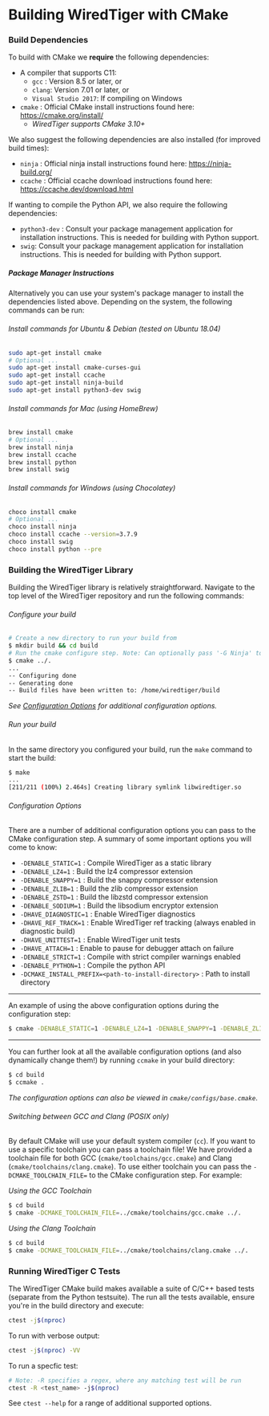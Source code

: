 # Building WiredTiger with CMake

### Build Dependencies

To build with CMake we **require** the following dependencies:

* A compiler that supports C11:
  * `gcc` : Version 8.5 or later, or 
  * `clang`: Version 7.01 or later, or
  * `Visual Studio 2017`: If compiling on Windows
* `cmake` : Official CMake install instructions found here: https://cmake.org/install/
  * *WiredTiger supports CMake 3.10+*

We also suggest the following dependencies are also installed (for improved build times):

* `ninja` : Official ninja install instructions found here: https://ninja-build.org/
* `ccache` : Official ccache download instructions found here: https://ccache.dev/download.html

If wanting to compile the Python API, we also require the following dependencies:

* `python3-dev` : Consult your package management application for installation instructions. This is needed for building with Python support.
* `swig`: Consult your package management application for installation instructions. This is needed for building with Python support.

##### Package Manager Instructions

Alternatively you can use your system's package manager to install the dependencies listed above. Depending on the system, the following commands can be run:

###### Install commands for Ubuntu & Debian (tested on Ubuntu 18.04)

```bash
sudo apt-get install cmake
# Optional ...
sudo apt-get install cmake-curses-gui
sudo apt-get install ccache
sudo apt-get install ninja-build
sudo apt-get install python3-dev swig
```

###### Install commands for Mac (using HomeBrew)

```bash
brew install cmake
# Optional ...
brew install ninja
brew install ccache
brew install python
brew install swig
```

###### Install commands for Windows (using Chocolatey)

```bash
choco install cmake
# Optional ...
choco install ninja
choco install ccache --version=3.7.9
choco install swig
choco install python --pre
```

### Building the WiredTiger Library

Building the WiredTiger library is relatively straightforward. Navigate to the top level of the WiredTiger repository and run the following commands:

###### Configure your build

```bash
# Create a new directory to run your build from
$ mkdir build && cd build
# Run the cmake configure step. Note: Can optionally pass '-G Ninja' to generate a ninja build.
$ cmake ../.
...
-- Configuring done
-- Generating done
-- Build files have been written to: /home/wiredtiger/build
```

*See [Configuration Options](#configuration-options) for additional configuration options.*

###### Run your build

In the same directory you configured your build, run the `make` command to start the build:

```bash
$ make
...
[211/211 (100%) 2.464s] Creating library symlink libwiredtiger.so
```

###### Configuration Options

There are a number of additional configuration options you can pass to the CMake configuration step. A summary of some important options you will come to know:

* `-DENABLE_STATIC=1` : Compile WiredTiger as a static library
* `-DENABLE_LZ4=1` : Build the lz4 compressor extension
* `-DENABLE_SNAPPY=1` : Build the snappy compressor extension
* `-DENABLE_ZLIB=1` : Build the zlib compressor extension
* `-DENABLE_ZSTD=1` : Build the libzstd compressor extension
* `-DENABLE_SODIUM=1` : Build the libsodium encryptor extension
* `-DHAVE_DIAGNOSTIC=1` : Enable WiredTiger diagnostics
* `-DHAVE_REF_TRACK=1` : Enable WiredTiger ref tracking (always enabled in diagnostic build)
* `-DHAVE_UNITTEST=1` : Enable WiredTiger unit tests
* `-DHAVE_ATTACH=1` : Enable to pause for debugger attach on failure
* `-DENABLE_STRICT=1` : Compile with strict compiler warnings enabled
* `-DENABLE_PYTHON=1` : Compile the python API
* `-DCMAKE_INSTALL_PREFIX=<path-to-install-directory>` : Path to install directory

---

An example of using the above configuration options during the configuration step:

```bash
$ cmake -DENABLE_STATIC=1 -DENABLE_LZ4=1 -DENABLE_SNAPPY=1 -DENABLE_ZLIB=1 -DENABLE_ZSTD=1 -DHAVE_DIAGNOSTIC=1 -DHAVE_ATTACH=1 -DENABLE_STRICT=1 -G Ninja ../.
```

---

You can further look at all the available configuration options (and also dynamically change them!) by running `ccmake` in your build directory:

```bash
$ cd build
$ ccmake .
```

*The configuration options can also be viewed in `cmake/configs/base.cmake`*.

###### Switching between GCC and Clang (POSIX only)

By default CMake will use your default system compiler (`cc`). If you want to use a specific toolchain you can pass a toolchain file! We have provided a toolchain file for both GCC (`cmake/toolchains/gcc.cmake`) and Clang (`cmake/toolchains/clang.cmake`). To use either toolchain you can pass the `-DCMAKE_TOOLCHAIN_FILE=` to the CMake configuration step. For example:

*Using the GCC Toolchain*

```bash
$ cd build
$ cmake -DCMAKE_TOOLCHAIN_FILE=../cmake/toolchains/gcc.cmake ../.
```

*Using the Clang Toolchain*

```bash
$ cd build
$ cmake -DCMAKE_TOOLCHAIN_FILE=../cmake/toolchains/clang.cmake ../.
```

### Running WiredTiger C Tests

The WiredTiger CMake build makes available a suite of C/C++ based tests (separate from the Python testsuite). The run all the tests available, ensure you're in the build directory and execute:

```bash
ctest -j$(nproc)
```

To run with verbose output:

```bash
ctest -j$(nproc) -VV
```

To run a specfic test:

```bash
# Note: -R specifies a regex, where any matching test will be run
ctest -R <test_name> -j$(nproc)
```

See `ctest --help` for a range of additional supported options.
